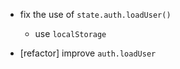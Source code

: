 - fix the use of `state.auth.loadUser()`

  - use `localStorage`

- [refactor] improve `auth.loadUser`
